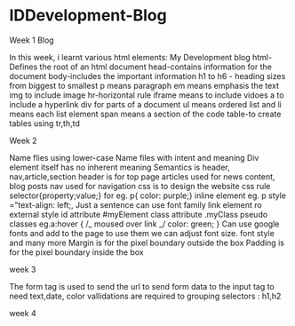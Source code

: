 # IDDevelopment-Blog

Week 1 Blog

In this week, i learnt various html elements:
My Development blog
html-Defines the root of an html document
head-contains information for the document
body-includes the important information
h1 to h6 - heading sizes from biggest to smallest
p means paragraph
em means emphasis the text
img to include image
hr-horizontal rule
iframe means to include vidoes
a to include a hyperlink
div for parts of a document
ul means ordered list and li means each list element
span means a section of the code
table-to create tables using tr,th,td

Week 2

Name flies using lower-case
Name files with intent and meaning
Div element itself has no inherent meaning
Semantics is header, nav,article,section
header is for top page
articles used for news content, blog posts
nav used for navigation
css is to design the website
css rule selector{property;value;} for eg. p{ color: purple;}
inline element eg. p style ="text-align: left;, Just a sentence
can use font family
link element ro external style
id attribute #myElement
class attribute .myClass
pseudo classes eg.a:hover { /_ moused over link _/ color: green; }
Can use google fonts and add to the page to use them
we can adjust font size. font style and many more
Margin is for the pixel boundary outside the box
Padding is for the pixel boundary inside the box

week 3

The form tag is used to send the url to send form data to
the input tag to need text,date, color
vallidations are required to
grouping selectors : h1,h2

week 4
